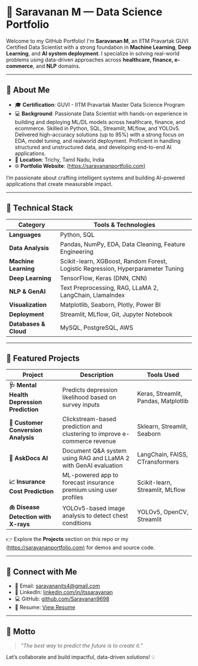 # 🚀 Saravanan M — Data Science Portfolio

Welcome to my GitHub Portfolio! I'm **Saravanan M**, an IITM Pravartak GUVI Certified Data Scientist with a strong foundation in **Machine Learning**, **Deep Learning**, and **AI system deployment**. I specialize in solving real-world problems using data-driven approaches across **healthcare, finance, e-commerce**, and **NLP** domains.

---

## 💼 About Me

- 🎓 **Certification**: GUVI - IITM Pravartak Master Data Science Program  
- 💻 **Background**: Passionate Data Scientist with hands-on experience in building and deploying ML/DL models across healthcare, finance, and ecommerce. Skilled in Python, SQL, Streamlit,                           MLflow, and YOLOv5. Delivered high-accuracy solutions (up to 95%) with a strong focus on EDA, model tuning, and realworld deployment. Proficient in handling structured and                        unstructured data, and developing end-to-end AI applications.  
- 📍 **Location**: Trichy, Tamil Nadu, India  
- 🌐 **Portfolio Website**: ([https://saravananportfolio.com)](https://saravanan9698.github.io/Saravanan.Github.io/)

I’m passionate about crafting intelligent systems and building AI-powered applications that create measurable impact.

---

## 🧠 Technical Stack

| Category               | Tools & Technologies                                                                 |
|------------------------|--------------------------------------------------------------------------------------|
| **Languages**          | Python, SQL                                                                         |
| **Data Analysis**      | Pandas, NumPy, EDA, Data Cleaning, Feature Engineering                              |
| **Machine Learning**   | Scikit-learn, XGBoost, Random Forest, Logistic Regression, Hyperparameter Tuning    |
| **Deep Learning**      | TensorFlow, Keras (DNN, CNN)                                                         |
| **NLP & GenAI**        | Text Preprocessing, RAG, LLaMA 2, LangChain, LlamaIndex                              |
| **Visualization**      | Matplotlib, Seaborn, Plotly, Power BI                                               |
| **Deployment**         | Streamlit, MLflow, Git, Jupyter Notebook                                            |
| **Databases & Cloud**  | MySQL, PostgreSQL, AWS                                                               |

---

## 📂 Featured Projects

| Project | Description | Tools Used |
|--------|-------------|------------|
| **🩺 Mental Health Depression Prediction** | Predicts depression likelihood based on survey inputs | Keras, Streamlit, Pandas, Matplotlib |
| **🛒 Customer Conversion Analysis** | Clickstream-based prediction and clustering to improve e-commerce revenue | Sklearn, Streamlit, Seaborn |
| **🧾 AskDocs AI** | Document Q&A system using RAG and LLaMA 2 with GenAI evaluation | LangChain, FAISS, CTransformers |
| **📈 Insurance Cost Prediction** | ML-powered app to forecast insurance premium using user profiles | Scikit-learn, Streamlit, MLflow |
| **🫁 Disease Detection with X-rays** | YOLOv5-based image analysis to detect chest conditions | YOLOv5, OpenCV, Streamlit |

👉 Explore the **Projects** section on this repo or my ([https://saravananportfolio.com)](https://saravanan9698.github.io/Saravanan.Github.io/) for demos and source code.

---

## 🔗 Connect with Me

- 📧 Email: [saravananits4@gmail.com](mailto:saravananits4@gmail.com)
- 💼 LinkedIn: [linkedin.com/in/itssaravanan](https://www.linkedin.com/in/itssaravanan)
- 💻 GitHub: [github.com/Saravanan9698](https://github.com/Saravanan9698)
- 📄 Resume: [View Resume](https://drive.google.com/file/d/180R1gl6cdGLdMzjgUYWEwN3RbaoXti0f/view?usp=sharing)

---

## 🧠 Motto

> *“The best way to predict the future is to create it.”*

Let’s collaborate and build impactful, data-driven solutions! 💡

